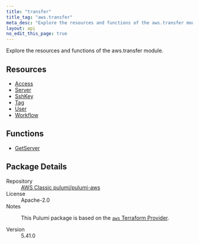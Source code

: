 ```yaml
---
title: "transfer"
title_tag: "aws.transfer"
meta_desc: "Explore the resources and functions of the aws.transfer module."
layout: api
no_edit_this_page: true
---
```


<!-- WARNING: this file was generated by Pulumi Docs Generator. -->
<!-- Do not edit by hand unless you're certain you know what you are doing! -->

Explore the resources and functions of the aws.transfer module.

<h2 id="resources">Resources</h2>
<ul class="api">
    <li><a href="access/" title="Access"><span class="api-symbol api-symbol--resource"></span>Access</a></li>
    <li><a href="server/" title="Server"><span class="api-symbol api-symbol--resource"></span>Server</a></li>
    <li><a href="sshkey/" title="SshKey"><span class="api-symbol api-symbol--resource"></span>SshKey</a></li>
    <li><a href="tag/" title="Tag"><span class="api-symbol api-symbol--resource"></span>Tag</a></li>
    <li><a href="user/" title="User"><span class="api-symbol api-symbol--resource"></span>User</a></li>
    <li><a href="workflow/" title="Workflow"><span class="api-symbol api-symbol--resource"></span>Workflow</a></li>
</ul>

<h2 id="functions">Functions</h2>
<ul class="api">
    <li><a href="getserver/" title="GetServer"><span class="api-symbol api-symbol--function"></span>GetServer</a></li>
</ul>

<h2 id="package-details">Package Details</h2>
<dl class="package-details">
	<dt>Repository</dt>
	<dd><a href="https://github.com/pulumi/pulumi-aws">AWS Classic pulumi/pulumi-aws</a></dd>
	<dt>License</dt>
	<dd>Apache-2.0</dd>
	<dt>Notes</dt>
	<dd><p>This Pulumi package is based on the <a href="https://github.com/hashicorp/terraform-provider-aws"><code>aws</code> Terraform Provider</a>.</p>
</dd>
	<dt>Version</dt>
	<dd>5.41.0</dd>
</dl>

